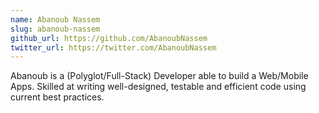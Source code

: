 ```yaml
---
name: Abanoub Nassem
slug: abanoub-nassem
github_url: https://github.com/AbanoubNassem
twitter_url: https://twitter.com/AbanoubNassem
---
```


Abanoub is a (Polyglot/Full-Stack) Developer able to build a Web/Mobile Apps. Skilled at writing well-designed, testable and efficient code using current best practices.

